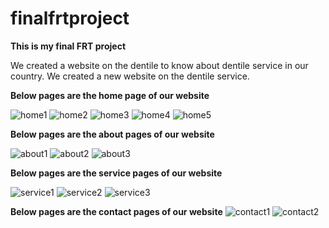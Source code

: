 
# finalfrtproject

**This is my final FRT project**

We created a website on the dentile to know about dentile service in our country. We created a new website on the dentile service.


**Below pages are the home page of our website**

![home1](https://user-images.githubusercontent.com/110348788/204138262-87e5f199-8dd4-4deb-9ef9-140ba5d62aab.jpg)
![home2](https://user-images.githubusercontent.com/110348788/204138265-9f1dfc1e-633b-499a-866c-e294a458d678.jpg)
![home3](https://user-images.githubusercontent.com/110348788/204138267-562be458-0837-4923-bb42-a180ef08ed54.jpg)
![home4](https://user-images.githubusercontent.com/110348788/204138269-2ca76763-4e52-4ae5-a7b0-d8d63c82453b.jpg)
![home5](https://user-images.githubusercontent.com/110348788/204138271-04df5302-d721-4ada-8eab-3a7c869dd6c4.jpg)


**Below pages are the about pages of our website**

![about1](https://user-images.githubusercontent.com/110348788/204138291-9143f0d8-e791-4069-b3f4-64f5964153c7.jpg)
![about2](https://user-images.githubusercontent.com/110348788/204138295-782d317c-a68b-4bda-8319-9e72b37d382a.jpg)
![about3](https://user-images.githubusercontent.com/110348788/204138296-318c6f3d-572c-42cb-ab04-ff864620b9dd.jpg)


**Below pages are the service pages of our website**

![service1](https://user-images.githubusercontent.com/110348788/204138233-239178d9-4921-40cc-b5f5-4e636cb0054d.jpg)
![service2](https://user-images.githubusercontent.com/110348788/204138392-4fc8c0f7-dc22-474b-b280-5ac52adcac2c.jpg)
![service3](https://user-images.githubusercontent.com/110348788/204137750-c21eb045-fa7f-406c-9016-bd0ec9cf10b2.jpg)

**Below pages are the contact pages of our website**
![contact1](https://user-images.githubusercontent.com/110348788/204138208-d87ce9d5-4eb5-40c7-8022-be042e38f1e6.jpg)
![contact2](https://user-images.githubusercontent.com/110348788/204138211-680f4264-d8b0-459d-8582-1bb94c1549d0.jpg)
